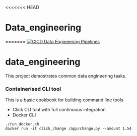 <<<<<<< HEAD
# Data_engineering
=======
[![CICD Data Engineering Pipelines](https://github.com/pratik-1/data_engineering/actions/workflows/main.yml/badge.svg)](https://github.com/pratik-1/data_engineering/actions/workflows/main.yml)

# data_engineering

This project demostrates common data engineering tasks.


### Containerised CLI tool 
 This is a basic cookbook for building command line tools
* Click CLI tool with full continuous integration
* Docker CLI
```
./run_docker.sh
docker run -it click_change /app/change.py --amount 1.54
```